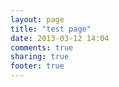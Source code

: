 ```yaml
---
layout: page
title: "test page"
date: 2013-03-12 14:04
comments: true
sharing: true
footer: true
---
```

